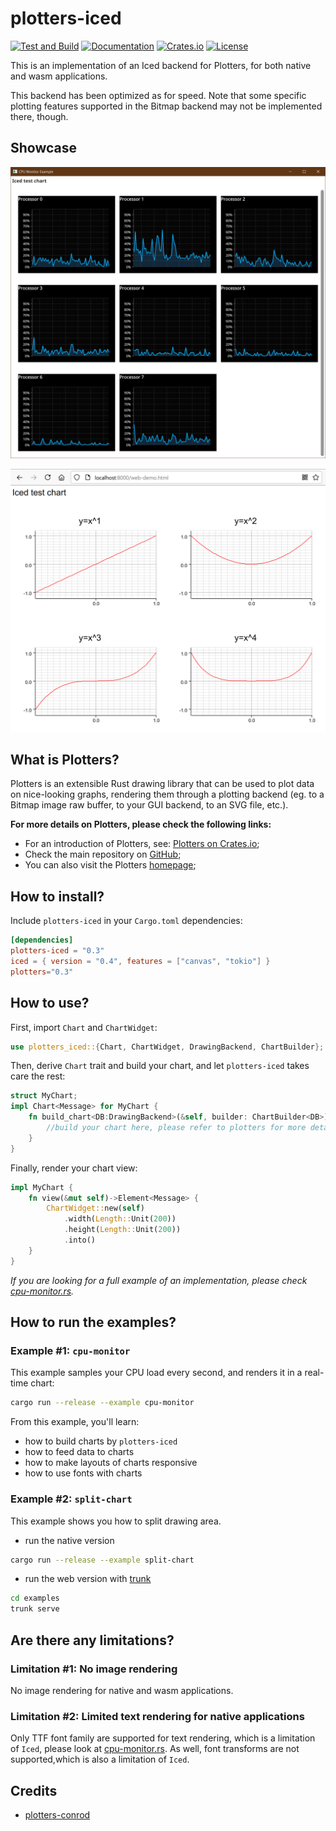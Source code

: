 # plotters-iced
[![Test and Build](https://github.com/joylei/plotters-iced/workflows/Test%20and%20Build/badge.svg?branch=master)](https://github.com/joylei/plotters-iced/actions?query=workflow%3A%22Test+and+Build%22)
[![Documentation](https://docs.rs/plotters-iced/badge.svg)](https://docs.rs/plotters-iced)
[![Crates.io](https://img.shields.io/crates/v/plotters-iced.svg)](https://crates.io/crates/plotters-iced)
[![License](https://img.shields.io/crates/l/plotters-iced.svg)](https://github.com/joylei/plotters-iced/blob/master/LICENSE)

This is an implementation of an Iced backend for Plotters, for both native and wasm applications.

This backend has been optimized as for speed. Note that some specific plotting features supported in the Bitmap backend may not be implemented there, though.

## Showcase

![CPU Monitor Example](./images/plotter_iced_demo.png)

![WASM Example](./images/split-chart-web.png)

## What is Plotters?

Plotters is an extensible Rust drawing library that can be used to plot data on nice-looking graphs, rendering them through a plotting backend (eg. to a Bitmap image raw buffer, to your GUI backend, to an SVG file, etc.).

**For more details on Plotters, please check the following links:**

- For an introduction of Plotters, see: [Plotters on Crates.io](https://crates.io/crates/plotters);
- Check the main repository on [GitHub](https://github.com/38/plotters);
- You can also visit the Plotters [homepage](https://plotters-rs.github.io/);

## How to install?

Include `plotters-iced` in your `Cargo.toml` dependencies:

```toml
[dependencies]
plotters-iced = "0.3"
iced = { version = "0.4", features = ["canvas", "tokio"] }
plotters="0.3"
```

## How to use?

First, import `Chart` and `ChartWidget`:

```rust
use plotters_iced::{Chart, ChartWidget, DrawingBackend, ChartBuilder};
```

Then, derive `Chart` trait and build your chart, and let `plotters-iced` takes care the rest:

```rust
struct MyChart;
impl Chart<Message> for MyChart {
    fn build_chart<DB:DrawingBackend>(&self, builder: ChartBuilder<DB>) {
        //build your chart here, please refer to plotters for more details
    }
}
```

Finally, render your chart view:

```rust
impl MyChart {
    fn view(&mut self)->Element<Message> {
        ChartWidget::new(self)
            .width(Length::Unit(200))
            .height(Length::Unit(200))
            .into()
    }
}
```

_If you are looking for a full example of an implementation, please check [cpu-monitor.rs](./examples/cpu-monitor.rs)._

## How to run the examples?

### Example #1: `cpu-monitor`

This example samples your CPU load every second, and renders it in a real-time chart:

```sh
cargo run --release --example cpu-monitor
```

From this example, you'll learn:

- how to build charts by `plotters-iced`
- how to feed data to charts
- how to make layouts of charts responsive
- how to use fonts with charts

### Example #2: `split-chart`

This example shows you how to split drawing area.

- run the native version

```sh
cargo run --release --example split-chart
```

- run the web version with [trunk](https://trunkrs.dev/)

```sh
cd examples
trunk serve
```

## Are there any limitations?

### Limitation #1: No image rendering

No image rendering for native and wasm applications.

### Limitation #2: Limited text rendering for native applications

Only TTF font family are supported for text rendering, which is a limitation of `Iced`, please look at  [cpu-monitor.rs](./examples/cpu-monitor.rs). As well, font transforms are not supported,which is also a limitation of `Iced`.

## Credits

- [plotters-conrod](https://github.com/valeriansaliou/plotters-conrod)